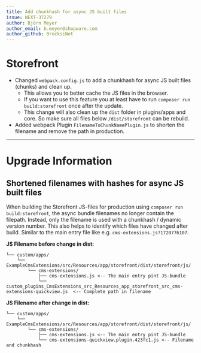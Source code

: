 ```yaml
---
title: Add chunkhash for async JS built files
issue: NEXT-37279
author: Björn Meyer
author_email: b.meyer@shopware.com
author_github: BrocksiNet
---
```

# Storefront
* Changed `webpack.config.js` to add a chunkhash for async JS built files (chunks) and clean up.
  * This allows you to better cache the JS files in the browser.
  * If you want to use this feature you at least have to run `composer run build:storefront` once after the update.
  * This change will also clean up the `dist` folder in plugins/apps and core. So make sure all files below 
    `/dist/storefront` can be rebuild.
* Added webpack Plugin `FilenameToChunkNamePlugin.js` to shorten the filename and remove the path in production.
___
# Upgrade Information

## Shortened filenames with hashes for async JS built files
When building the Storefront JS-files for production using `composer run build:storefront`, the async bundle filenames no longer contain the filepath.
Instead, only the filename is used with a chunkhash / dynamic version number. This also helps to identify which files have changed after build. Similar to the main entry file like e.g. `cms-extensions.js?1720776107`.

**JS Filename before change in dist:**
```
└── custom/apps/
    └── ExampleCmsExtensions/src/Resources/app/storefront/dist/storefront/js/
        └── cms-extensions/           
            ├── cms-extensions.js <-- The main entry pint JS-bundle
            └── custom_plugins_CmsExtensions_src_Resources_app_storefront_src_cms-extensions-quickview.js  <-- Complete path in filename
```

**JS Filename after change in dist:**
```
└── custom/apps/
    └── ExampleCmsExtensions/src/Resources/app/storefront/dist/storefront/js/
        └── cms-extensions/           
            ├── cms-extensions.js <-- The main entry pint JS-bundle
            └── cms-extensions-quickview.plugin.423fc1.js <-- Filename and chunkhash
```

